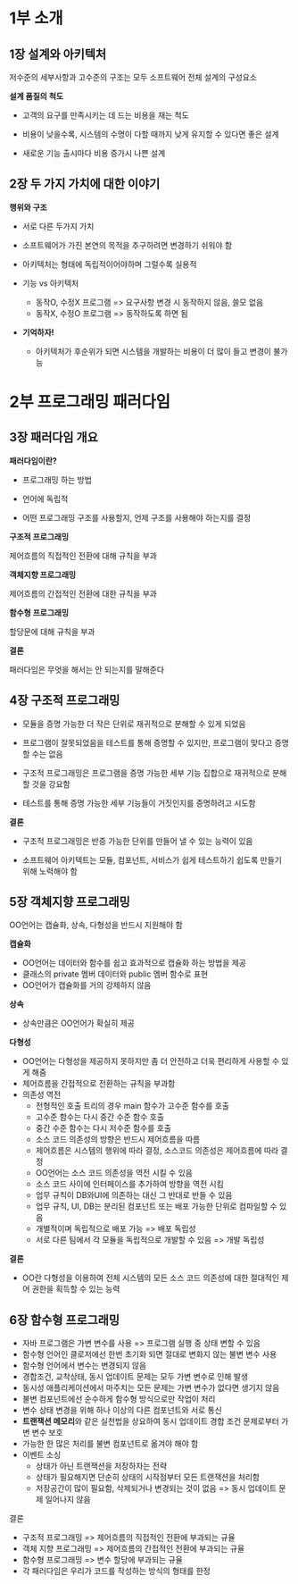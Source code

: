 # 1부 소개

## 1장 설계와 아키텍처

저수준의 세부사항과 고수준의 구조는 모두 소프트웨어 전체 설계의 구성요소

**설계 품질의 척도**

- 고객의 요구를 만족시키는 데 드는 비용을 재는 척도

- 비용이 낮을수록, 시스템의 수명이 다할 때까지 낮게 유지할 수 있다면 좋은 설계

- 새로운 기능 출시마다 비용 증가시 나쁜 설계

  

## 2장 두 가지 가치에 대한 이야기

**행위와 구조**

- 서로 다른 두가지 가치

- 소프트웨어가 가진 본연의 목적을 추구하려면 변경하기 쉬워야 함

- 아키텍처는 형태에 독립적이어야하며 그럴수록 실용적

- 기능 vs 아키텍처

  - 동작O, 수정X 프로그램 => 요구사항 변경 시 동작하지 않음, 쓸모 없음
  - 동작X, 수정O 프로그램 => 동작하도록 하면 됨

- **기억하자!**

  - 아키텍처가 후순위가 되면 시스템을 개발하는 비용이 더 많이 들고 변경이 불가능

    

# 2부 프로그래밍 패러다임

## 3장 패러다임 개요

**패러다임이란?**

- 프로그래밍 하는 방법

- 언어에 독립적

- 어떤 프로그래밍 구조를 사용할지, 언제 구조를 사용해야 하는지를 결정

**구조적 프로그래밍**

제어흐름의 직접적인 전환에 대해 규칙을 부과

**객체지향 프로그래밍**

제어흐름의 간접적인 전환에 대한 규칙을 부과

**함수형 프로그래밍**

할당문에 대해 규칙을 부과

**결론**

패러다임은 무엇을 해서는 안 되는지를 말해준다

## 4장 구조적 프로그래밍

- 모듈을 증명 가능한 더 작은 단위로 재귀적으로 분해할 수 있게 되었음

- 프로그램이 잘못되었음을 테스트를 통해 증명할 수 있지만, 프로그램이 맞다고 증명할 수는 없음

- 구조적 프로그래밍은 프로그램을 증명 가능한 세부 기능 집합으로 재귀적으로 분해할 것을 강요함

- 테스트를 통해 증명 가능한 세부 기능들이 거짓인지를 증명하려고 시도함

**결론**

- 구조적 프로그래밍은 반증 가능한 단위를 만들어 낼 수 있는 능력이 있음

- 소프트웨어 아키텍트는 모듈, 컴포넌트, 서비스가 쉽게 테스트하기 쉽도록 만들기 위해 노력해야 함



## 5장 객체지향 프로그래밍

OO언어는 캡슐화, 상속, 다형성을 반드시 지원해야 함

**캡슐화**

- OO언어는 데이터와 함수를 쉽고 효과적으로 캡슐화 하는 방법을 제공
- 클래스의 private 멤버 데이터와 public 멤버 함수로 표현
- OO언어가 캡슐화를 거의 강제하지 않음

**상속**

- 상속만큼은 OO언어가 확실히 제공

**다형성**

- OO언어는 다형성을 제공하지 못하지만 좀 더 안전하고 더욱 편리하게 사용할 수 있게 해줌
- 제어흐름을 간접적으로 전환하는 규칙을 부과함
- 의존성 역전
  - 전형적인 호출 트리의 경우 main 함수가 고수준 함수를 호출
  - 고수준 함수는 다시 중간 수준 함수 호출
  - 중간 수준 함수는 다시 저수준 함수를 호출
  - 소스 코드 의존성의 방향은 반드시 제어흐름을 따름
  - 제어흐름은 시스템의 행위에 따라 결정, 소스코드 의존성은 제어흐름에 따라 결정
  - OO언어는 소스 코드 의존성을 역전 시킬 수 있음
  - 소스 코드 사이에 인터페이스를 추가하여 방향을 역전 시킴
  - 업무 규칙이 DB와UI에 의존하는 대신 그 반대로 반들 수 있음
  - 업무 규칙, UI, DB는 분리된 컴포넌트 또는 배포 가능한 단위로 컴파일할 수 있음
  - 개별적이며 독립적으로 배포 가능 => 배포 독립성
  - 서로 다른 팀에서 각 모듈을 독립적으로 개발할 수 있음 => 개발 독립성

**결론**

- OO란 다형성을 이용하여 전체 시스템의 모든 소스 코드 의존성에 대한 절대적인 제어 권한을 획득할 수 있는 능력

  

## 6장 함수형 프로그래밍

- 자바 프로그램은 가변 변수를 사용 => 프로그램 실행 중 상태 변할 수 있음
- 함수형 언어인 클로저에선 한번 초기화 되면 절대로 변화지 않는 불변 변수 사용
- 함수형 언어에서 변수는 변경되지 않음
- 경합조건, 교착상태, 동시 업데이트 문제는 모두 가변 변수로 인해 발생
- 동시성 애플리케이션에서 마주치는 모든 문제는 가변 변수가 없다면 생기지 않음
- 불변 컴포넌트에선 순수하게 함수형 방식으로만 작업이 처리
- 변수 상태 변경을 위해 하나 이상의 다른 컴포넌트와 서로 통신
- **트랜잭션 메모리**와 같은 실천법을 상요하여 동시 업데이트 경합 조건 문제로부터 가변 변수 보호
- 가능한 한 많은 처리를 불변 컴포넌트로 옮겨야 해야 함
- 이벤트 소싱
  - 상태가 아닌 트랜잭션을 저장하자는 전략
  - 상태가 필요해지면 단순히 상태의 시작점부터 모든 트랜잭션을 처리함
  - 저장공간이 많이 필요함, 삭제되거나 변경되는 것이 없음 => 동시 업데이트 문제 일어나지 않음

결론

- 구조적 프로그래밍 => 제어흐름의 직접적인 전환에 부과되는 규율
- 객체 지향 프로그래밍 => 제어흐름의 간접적인 전환에 부과되는 규율
- 함수형 프로그래밍 => 변수 할당에 부과되는 규율
- 각 패러다임은 우리가 코드를 작성하는 방식의 형태를 한정